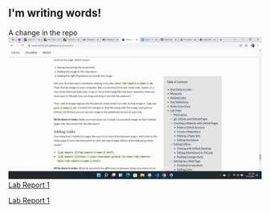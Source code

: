 I'm writing words!
---
A change in the repo
![Image](2022-01-13.png)
[Lab Report 1](lab-report-1-week-2.html)


[Lab Report 1](https://adutta4.github.io/cse15l-lab-reports/lab-report-1-week-2.html)